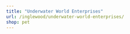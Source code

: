 ```yaml
---
title: "Underwater World Enterprises"
url: /inglewood/underwater-world-enterprises/
shop: pet
---
```

